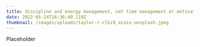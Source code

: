 ```yaml
---
title: discipline and energy management, not time management or motivation
date: 2022-05-24T16:36:40.119Z
thumbnail: /images/uploads/taylor-r-clki9_xcuis-unsplash.jpeg
---
```

Placeholder